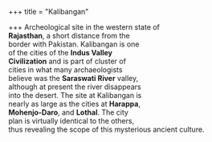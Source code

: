 +++
title = "Kalibangan"

+++
Archeological site in the western state of  
**Rajasthan**, a short distance from the  
border with Pakistan. Kalibangan is one  
of the cities of the **Indus Valley**  
**Civilization** and is part of cluster of  
cities in what many archaeologists  
believe was the **Saraswati River** valley,  
although at present the river disappears  
into the desert. The site at Kalibangan is  
nearly as large as the cities at **Harappa**,  
**Mohenjo-Daro**, and **Lothal**. The city  
plan is virtually identical to the others,  
thus revealing the scope of this mysterious ancient culture.